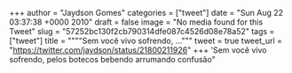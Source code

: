 
+++
author = "Jaydson Gomes"
categories = ["tweet"]
date = "Sun Aug 22 03:37:38 +0000 2010"
draft = false
image = "No media found for this Tweet"
slug = "57252bc130f2cb790314dfe087c4526d08e78a52"
tags = ["tweet"]
title = """"Sem você vivo sofrendo, ..."""
tweet = true
tweet_url = "https://twitter.com/jaydson/status/21800211926"
+++
'Sem você vivo sofrendo, pelos botecos bebendo arrumando confusão"

